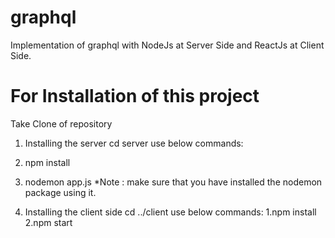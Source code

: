 # graphql
Implementation of graphql with NodeJs at Server Side and ReactJs at Client Side.

# For Installation of this project
 Take Clone of repository
 1. Installing the server
   cd server
   use below commands: 
   1. npm install
   2. nodemon app.js
   *Note  : make sure that you have installed the nodemon package using it.
 
 2. Installing the client side 
    cd ../client
    use below commands:
    1.npm install
    2.npm start 
    
    
